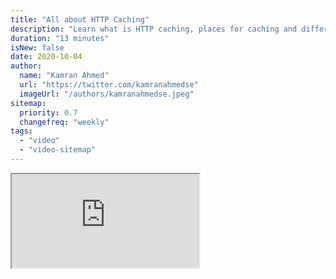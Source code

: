 ```yaml
---
title: "All about HTTP Caching"
description: "Learn what is HTTP caching, places for caching and different caching headers."
duration: "13 minutes"
isNew: false
date: 2020-10-04
author:
  name: "Kamran Ahmed"
  url: "https://twitter.com/kamranahmedse"
  imageUrl: "/authors/kamranahmedse.jpeg"
sitemap:
  priority: 0.7
  changefreq: "weekly"
tags:
  - "video"
  - "video-sitemap"
---
```


<iframe class="w-full aspect-video mb-5" src="https://www.youtube.com/embed/HiBDZgTNpXY" title="All about HTTP Caching"></iframe>
